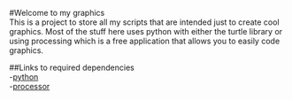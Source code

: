 #Welcome to my graphics  
This is a project to store all my scripts that are intended just to create cool graphics. Most of the stuff here uses python with either the turtle library or using processing which is a free application that allows you to easily code graphics.

##Links to required dependencies  
-[python](https://www.python.org/downloads/)  
-[processor](https://processing.org/download/)  

